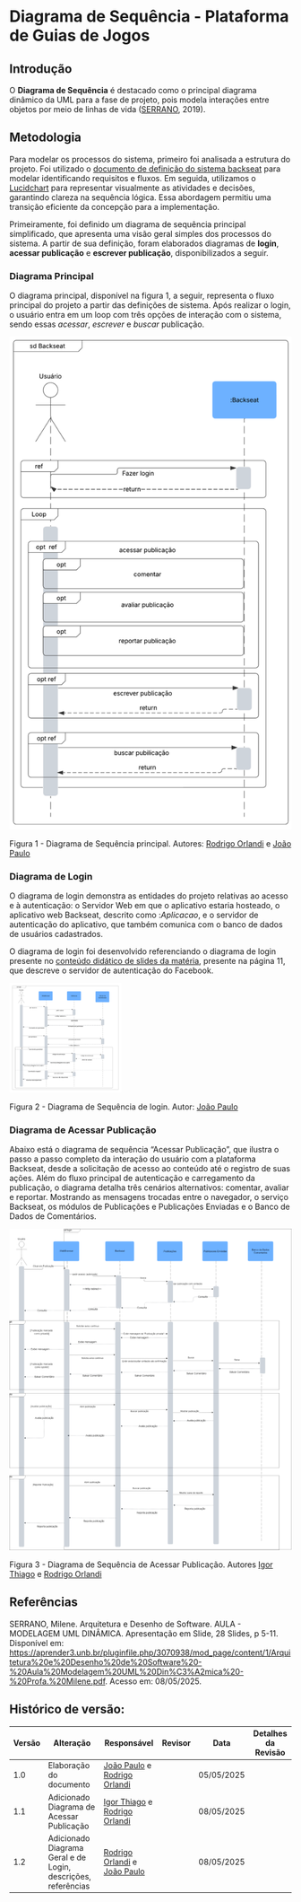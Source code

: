 
# Diagrama de Sequência - Plataforma de Guias de Jogos

## Introdução

O **Diagrama de Sequência** é destacado como o principal diagrama dinâmico da UML para a fase de projeto, pois modela interações entre objetos por meio de linhas de vida ([SERRANO](#referências), 2019).


## Metodologia

Para modelar os processos do sistema, primeiro foi analisada a estrutura do projeto. Foi utilizado o [documento de definição do sistema backseat](https://docs.google.com/document/d/1FAuYqqCOM6dSgEaRmESRIExmBsOCEnG8qxCVmocoBr8/edit?usp=sharing) para modelar identificando requisitos e fluxos. Em seguida, utilizamos o [Lucidchart](https://www.lucidchart.com/pages) para representar visualmente as atividades e decisões, garantindo clareza na sequência lógica. Essa abordagem permitiu uma transição eficiente da concepção para a implementação.

Primeiramente, foi definido um diagrama de sequência principal simplificado, que apresenta uma visão geral simples dos processos do sistema. A partir de sua definição, foram elaborados diagramas de **login**, **acessar publicação** e **escrever publicação**, disponibilizados a seguir.

### Diagrama Principal

O diagrama principal, disponível na figura 1, a seguir, representa o fluxo principal do projeto a partir das definições de sistema. Após realizar o login, o usuário entra em um loop com três opções de interação com o sistema, sendo essas *acessar*, *escrever* e *buscar* publicação. 

![DiagSeqPrincipal](../Imagens/diagSeqPrincipal.png)

Figura 1 - Diagrama de Sequência principal. Autores: [Rodrigo Orlandi](https://github.com/) e [João Paulo](https://github.com/joaombc)

### Diagrama de Login

O diagrama de login demonstra as entidades do projeto relativas ao acesso e à autenticação: o Servidor Web em que o aplicativo estaria hosteado, o aplicativo web Backseat, descrito como :*Aplicacao*, e o servidor de autenticação do aplicativo, que também comunica com o banco de dados de usuários cadastrados.

O diagrama de login foi desenvolvido referenciando o diagrama de login presente no [conteúdo didático de slides da matéria](#referências), presente na página 11, que descreve o servidor de autenticação do Facebook.

<img src="../Imagens/diagSeqLogin.png" alt="drawing" width="200"/>

Figura 2 - Diagrama de Sequência de login. Autor: [João Paulo](https://github.com/joaombc)

### Diagrama de Acessar Publicação

Abaixo está o diagrama de sequência “Acessar Publicação”, que ilustra o passo a passo completo da interação do usuário com a plataforma Backseat, desde a solicitação de acesso ao conteúdo até o registro de suas ações. Além do fluxo principal de autenticação e carregamento da publicação, o diagrama detalha três cenários alternativos: comentar, avaliar e reportar. Mostrando as mensagens trocadas entre o navegador, o serviço Backseat, os módulos de Publicações e Publicações Enviadas e o Banco de Dados de Comentários.


![DiagSeqIgor](../Imagens/Diagrama_Sequencia.png)


Figura 3 - Diagrama de Sequência de Acessar Publicação. Autores [Igor Thiago](https://github.com/Igor-Thiago) e [Rodrigo Orlandi](https://github.com/)


## Referências
SERRANO, Milene. Arquitetura e Desenho de Software. AULA - MODELAGEM UML DINÂMICA. Apresentação em Slide, 28 Slides, p 5-11. Disponível em: https://aprender3.unb.br/pluginfile.php/3070938/mod_page/content/1/Arquitetura%20e%20Desenho%20de%20Software%20-%20Aula%20Modelagem%20UML%20Din%C3%A2mica%20-%20Profa.%20Milene.pdf. Acesso em: 08/05/2025.


## Histórico de versão:

| Versão | Alteração                  | Responsável     | Revisor | Data       | Detalhes da Revisão |
| -      | -                          | -               | -       | -          | -                   |
| 1.0    | Elaboração do documento | [João Paulo](https://github.com/joaombc) e [Rodrigo Orlandi](https://github.com/)| | 05/05/2025 | |
| 1.1    | Adicionado Diagrama de Acessar Publicação | [Igor Thiago](https://github.com/Igor-Thiago) e [Rodrigo Orlandi](https://github.com/)| | 08/05/2025 | |
| 1.2    | Adicionado Diagrama Geral e de Login, descrições, referências | [Rodrigo Orlandi](https://github.com/) e [João Paulo](https://github.com/joaombc) | | 08/05/2025 | |
